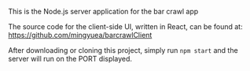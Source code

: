 This is the Node.js server application for the bar crawl app

The source code for the client-side UI, written in React, can be found at: https://github.com/mingyuea/barcrawlClient

After downloading or cloning this project, simply run `npm start` and the server will run on the PORT displayed.
